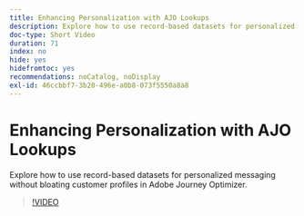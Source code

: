 ```yaml
---
title: Enhancing Personalization with AJO Lookups
description: Explore how to use record-based datasets for personalized messaging without bloating customer profiles in Adobe Journey Optimizer.
doc-type: Short Video
duration: 71
index: no
hide: yes
hidefromtoc: yes
recommendations: noCatalog, noDisplay
exl-id: 46ccbbf7-3b20-496e-a0b8-073f5550a8a8
---
```

# Enhancing Personalization with AJO Lookups

Explore how to use record-based datasets for personalized messaging without bloating customer profiles in Adobe Journey Optimizer.

<!-- 62_S522_3442522_70_enhancing-personalization-with-ajo-lookups -->
>[!VIDEO](https://video.tv.adobe.com/v/3458226/?learn=on&enablevpops=true)

